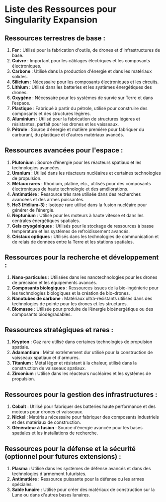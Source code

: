 # Liste des Ressources pour **Singularity Expansion**

## Ressources terrestres de base :

1. **Fer** : Utilisé pour la fabrication d'outils, de drones et d'infrastructures de base.
2. **Cuivre** : Important pour les câblages électriques et les composants électroniques.
3. **Carbone** : Utilisé dans la production d'énergie et dans les matériaux solides.
4. **Silicium** : Nécessaire pour les composants électroniques et les circuits.
5. **Lithium** : Utilisé dans les batteries et les systèmes énergétiques des drones.
6. **Oxygène** : Nécessaire pour les systèmes de survie sur Terre et dans l’espace.
7. **Plastique** : Fabriqué à partir du pétrole, utilisé pour construire des composants et des structures légères.
8. **Aluminium** : Utilisé pour la fabrication de structures légères et résistantes, parfait pour les drones et les vaisseaux.
9. **Pétrole** : Source d’énergie et matière première pour fabriquer du carburant, du plastique et d'autres matériaux avancés.

## Ressources avancées pour l'espace :

1. **Plutonium** : Source d’énergie pour les réacteurs spatiaux et les technologies avancées.
2. **Uranium** : Utilisé dans les réacteurs nucléaires et certaines technologies de propulsion.
3. **Métaux rares** : Rhodium, platine, etc., utilisés pour des composants électroniques de haute technologie et des améliorations.
4. **Antimatière** : Ressource très rare utilisée dans des recherches avancées et des armes puissantes.
5. **He3 (Hélium-3)** : Isotope rare utilisé dans la fusion nucléaire pour générer de l’énergie.
6. **Neptunium** : Utilisé pour les moteurs à haute vitesse et dans les centrales énergétiques spatiales.
7. **Gels cryogéniques** : Utilisés pour le stockage de ressources à basse température et les systèmes de refroidissement avancés.
8. **Cristaux optiques** : Utilisés dans les technologies de communication et de relais de données entre la Terre et les stations spatiales.

## Ressources pour la recherche et développement :

1. **Nano-particules** : Utilisées dans les nanotechnologies pour les drones de précision et les équipements avancés.
2. **Composants biologiques** : Ressources issues de la bio-ingénierie pour les technologies biologiques et la création de bio-drones.
3. **Nanotubes de carbone** : Matériaux ultra-résistants utilisés dans des technologies de pointe pour les drones et les structures.
4. **Biomasse** : Utilisée pour produire de l’énergie bioénergétique ou des composants biodégradables.

## Ressources stratégiques et rares :

1. **Krypton** : Gaz rare utilisé dans certaines technologies de propulsion spatiale.
2. **Adamantium** : Métal extrêmement dur utilisé pour la construction de vaisseaux spatiaux et d'armures.
3. **Titanium** : Métal léger et résistant à la chaleur, utilisé dans la construction de vaisseaux spatiaux.
4. **Zirconium** : Utilisé dans les réacteurs nucléaires et les systèmes de propulsion.

## Ressources pour la gestion des infrastructures :

1. **Cobalt** : Utilisé pour fabriquer des batteries haute performance et des moteurs pour drones et vaisseaux.
2. **Nickel** : Matériau nécessaire pour fabriquer des composants industriels et des matériaux de construction.
3. **Générateur à fusion** : Source d’énergie avancée pour les bases spatiales et les installations de recherche.

## Ressources pour la défense et la sécurité (optionnel pour futures extensions) :

1. **Plasma** : Utilisé dans les systèmes de défense avancés et dans des technologies d'armement futuristes.
2. **Antimatière** : Ressource puissante pour la défense ou les armes spéciales.
3. **Sable lunaire** : Utilisé pour créer des matériaux de construction sur la Lune ou dans d'autres bases lunaires.
